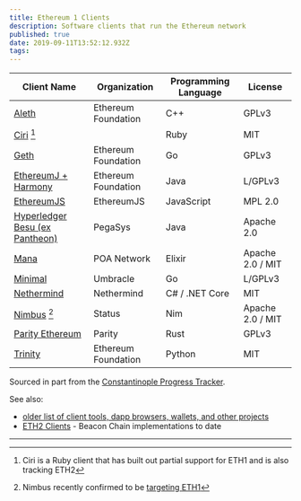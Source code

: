 ```yaml
---
title: Ethereum 1 Clients
description: Software clients that run the Ethereum network
published: true
date: 2019-09-11T13:52:12.932Z
tags: 
---
```


|Client Name|Organization|Programming Language|License|
|---|---|---|---|
|[Aleth](https://github.com/ethereum/aleth)|Ethereum Foundation|C++|GPLv3|
|[Ciri](https://github.com/ciri-ethereum/ciri) [^cirieth1]||Ruby|MIT|
|[Geth](https://github.com/ethereum/go-ethereum)|Ethereum Foundation|Go|GPLv3|
|[EthereumJ + Harmony](https://github.com/ethereum/ethereumj)|Ethereum Foundation|Java|L/GPLv3|
|[EthereumJS](https://ethereumjs.github.io/)|EthereumJS|JavaScript|MPL 2.0|
|[Hyperledger Besu (ex Pantheon)](https://github.com/PegaSysEng/pantheon/)|PegaSys|Java|Apache 2.0|
|[Mana](https://github.com/mana-ethereum/mana)|POA Network|Elixir|Apache 2.0 / MIT|
|[Minimal](https://github.com/umbracle/minimal) |Umbracle|Go|L/GPLv3|
|[Nethermind](https://github.com/tkstanczak/nethermind)|Nethermind|C# / .NET Core|MIT|
|[Nimbus](https://github.com/status-im/nimbus) [^nimbuseth1]|Status|Nim|Apache 2.0 / MIT|
|[Parity Ethereum](https://github.com/paritytech/parity-ethereum)|Parity|Rust|GPLv3|
|[Trinity](https://trinity.ethereum.org/)|Ethereum Foundation|Python|MIT|

Sourced in part from the [Constantinople Progress Tracker](https://github.com/ethereum/pm/wiki/Constantinople-Progress-Tracker).

See also:
* [older list of client tools, dapp browsers, wallets, and other projects](/clients-tools-dapp-browsers-wallets-and-other-projects)
* [ETH2 Clients](/eth2/clients) - Beacon Chain implementations to date

---

[^nimbuseth1]: Nimbus recently confirmed to be [targeting ETH1](https://github.com/status-im/nimbus/pull/263)

[^cirieth1]: Ciri is a Ruby client that has built out partial support for ETH1 and is also tracking ETH2